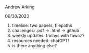 Andrew Arking

06/30/2023

1. timeline: two papers, filepaths
2. challenges: .pdf -> .html -> github
3. weekly updates: fridays with fawaz?
4. resources needed: chatGPT!
5. is there anything else?